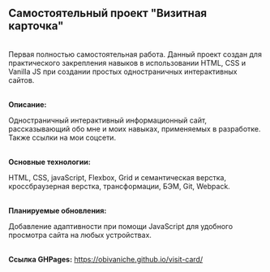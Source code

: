 <h2>Самостоятельный проект "Визитная карточка"</h2>

<br>Первая полностью самостоятельная работа. Данный проект создан для практического закрепления навыков в использовании HTML, CSS и Vanilla JS при создании простых одностраничных интерактивных сайтов.

<br><strong>Описание:</strong> <p>Одностраничный интерактивный информационный сайт, рассказывающий обо мне и моих навыках, применяемых в разработке. Также ссылки на мои соцсети.</p>

<br><strong>Основные технологии:</strong> <p>HTML, CSS, javaScript, Flexbox, Grid и семантическая верстка, кроссбраузерная верстка, трансформации, БЭМ, Git, Webpack.</p>

<br><strong>Планируемые обновления:</strong> <p>Добавление адаптивности при помощи JavaScript для удобного просмотра сайта на любых устройствах.<p>

<br><strong>Ссылка GHPages:</strong> https://obivaniche.github.io/visit-card/
